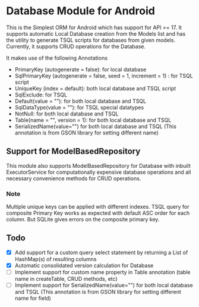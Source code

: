 # Database Module for Android
This is the Simplest ORM for Android which has support for API >= 17. It supports automatic Local Database creation from the Models list and has the utility to generate TSQL scripts for databases from given models. Currently, it supports CRUD operations for the Database.

It makes use of the following Annotations
- PrimaryKey (autogenerate = false): for local database
- SqlPrimaryKey (autogenerate = false, seed = 1, increment = 1) : for TSQL script
- UniqueKey (index = default): both local database and TSQL script
- SqlExclude: for TSQL
- Default(value = ""): for both local database and TSQL
- SqlDataType(value = ""): for TSQL special datatypes
- NotNull: for both local database and TSQL
- Table(name = "", version = 1): for both local database and TSQL
- SerializedName(value="") for both local database and TSQL (This annotation is from GSON library for setting different name)

## Support for ModelBasedRepository
This module also supports ModelBasedRepository for Database with inbuilt ExecutorService for computationally expensive database operations and all necessary convenience methods for CRUD operations.

### Note
Multiple unique keys can be applied with different indexes. TSQL query for composite Primary Key works as expected with default ASC order for each column. But SQLite gives errors on the composite primary key.

## Todo
- [x] Add support for a custom query select statement by returning a List of HashMap(s) of resulting columns
- [x] Automatic consolidated version calculation for Database
- [ ] Implement support for custom name property in Table annotation (table name in createTable, CRUD methods, etc)
- [ ] Implement support for SerializedName(value="") for both local database and TSQL (This annotation is from GSON library for setting different name for field)
